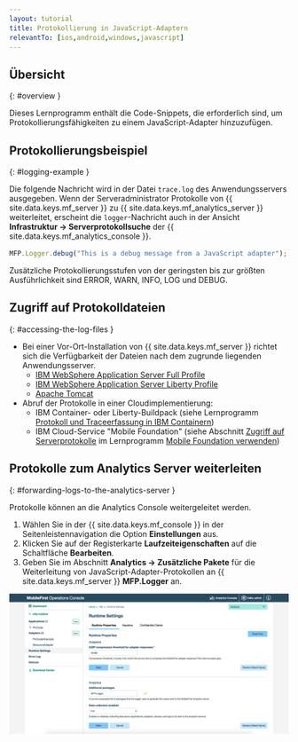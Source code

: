 ```yaml
---
layout: tutorial
title: Protokollierung in JavaScript-Adaptern
relevantTo: [ios,android,windows,javascript]
---
```

<!-- NLS_CHARSET=UTF-8 -->
## Übersicht
{: #overview }

Dieses Lernprogramm enthält die Code-Snippets, die erforderlich sind, um Protokollierungsfähigkeiten zu einem JavaScript-Adapter hinzuzufügen. 

## Protokollierungsbeispiel
{: #logging-example }

Die folgende Nachricht wird in der Datei `trace.log` des Anwendungsservers ausgegeben. Wenn der Serveradministrator Protokolle von
{{ site.data.keys.mf_server }} zu {{ site.data.keys.mf_analytics_server }} weiterleitet, erscheint die
`logger`-Nachricht auch in der Ansicht **Infrastruktur → Serverprotokollsuche** der {{ site.data.keys.mf_analytics_console }}.

```javascript
MFP.Logger.debug("This is a debug message from a JavaScript adapter");
```

Zusätzliche Protokollierungsstufen von der geringsten bis zur größten Ausführlichkeit sind ERROR, WARN, INFO, LOG und DEBUG.

## Zugriff auf Protokolldateien
{: #accessing-the-log-files }

* Bei einer Vor-Ort-Installation von {{ site.data.keys.mf_server }} richtet sich die Verfügbarkeit der Dateien nach dem zugrunde liegenden Anwendungsserver. 
    * [IBM WebSphere Application Server Full Profile](http://ibm.biz/knowctr#SSEQTP_8.5.5/com.ibm.websphere.base.doc/ae/ttrb_trcover.html)
    * [IBM WebSphere Application Server Liberty Profile](http://ibm.biz/knowctr#SSEQTP_8.5.5/com.ibm.websphere.wlp.doc/ae/rwlp_logging.html?cp=SSEQTP_8.5.5%2F1-16-0-0)
    * [Apache Tomcat](http://tomcat.apache.org/tomcat-7.0-doc/logging.html)
* Abruf der Protokolle in einer Cloudimplementierung: 
    * IBM Container- oder Liberty-Buildpack (siehe Lernprogramm [Protokoll und Traceerfassung in IBM Containern](../../../bluemix/mobilefirst-server-using-scripts/log-and-trace-collection/))
    * IBM Cloud-Service "Mobile Foundation" (siehe Abschnitt [Zugriff auf Serverprotokolle](../../../bluemix/using-mobile-foundation/#accessing-server-logs) im Lernprogramm [Mobile Foundation verwenden](../../../bluemix/using-mobile-foundation))

## Protokolle zum Analytics Server weiterleiten
{: #forwarding-logs-to-the-analytics-server }

Protokolle können an die Analytics Console weitergeleitet werden.

1. Wählen Sie in der {{ site.data.keys.mf_console }} in der Seitenleistennavigation die Option **Einstellungen** aus. 
2. Klicken Sie auf der Registerkarte **Laufzeiteigenschaften** auf die Schaltfläche **Bearbeiten**.
3. Geben Sie im Abschnitt **Analytics → Zusätzliche Pakete** für die
Weiterleitung von JavaScript-Adapter-Protokollen
an {{ site.data.keys.mf_server }} **MFP.Logger** an. 

![Filtern von Protokollen in der Konsole](javascript-filter.png)
